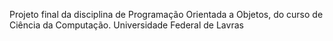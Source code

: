 Projeto final da disciplina de Programação Orientada a Objetos, do curso de Ciência da Computação.
Universidade Federal de Lavras
